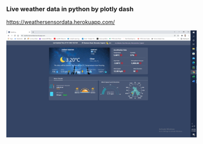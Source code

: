 ### Live weather data in python by plotly dash ###
https://weathersensordata.herokuapp.com/

![](Untitled.png)